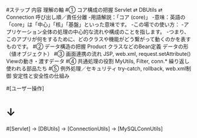 #ステップ	内容	理解の軸
#① コア構成の把握	Servlet ⇄ DBUtils ⇄ Connection	呼び出し順／責任分離
  -用語解説：「コア (core)」
  -意味：英語の「core」は「中心」「核」「基盤」といった意味です。
  -この場での使い方：
  -アプリケーション全体の処理の中心的な流れや構成のことを指します。
  -つまり、このアプリが何をするために、どのクラスや機能がどう繋がって動くのかを表すものです。
#② データ構造の把握	Product クラスなどのBean定義	データの形（値オブジェクト）
#③ 画面連携の流れ	JSP, web.xml, request.setAttribute()	Viewの動き・渡すデータ
#④ 共通処理の役割	MyUtils, Filter, conn.*	繰り返し使われる部品たち
#⑤ 例外処理／セキュリティ	try-catch, rollback, web.xml制御	安定性と安全性の仕組み


#[ユーザー操作]
#   ↓
#[Servlet] → [DBUtils] → [ConnectionUtils] → [MySQLConnUtils]
